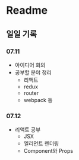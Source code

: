 # Readme

## 일일 기록

### 07.11
- 아이디어 회의
- 공부할 분야 정리
    - 리액트
    - redux
    - router
    - webpack 등

### 07.12
- 리액트 공부
    - JSX
    - 엘리먼트 렌더링
    - Component와 Props